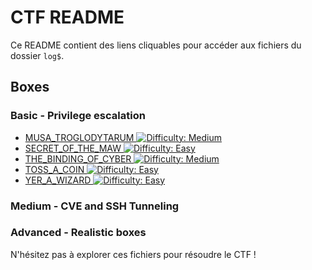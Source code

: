 # CTF README

Ce README contient des liens cliquables pour accéder aux fichiers du dossier `log$`.

## Boxes

###  Basic - Privilege escalation

- [MUSA_TROGLODYTARUM ![Difficulty: Medium](https://img.shields.io/badge/difficulty-medium-%23ffcc00)](writeups/1%20-%20Basic%20-%20Privilege%20escalation/MUSA_TROGLODYTARUM.md)
- [SECRET_OF_THE_MAW ![Difficulty: Easy](https://img.shields.io/badge/difficulty-easy-%2300ff00)](writeups/1%20-%20Basic%20-%20Privilege%20escalation/SECRET_OF_THE_MAW.md)
- [THE_BINDING_OF_CYBER ![Difficulty: Medium](https://img.shields.io/badge/difficulty-medium-%23ffcc00)](writeups/1%20-%20Basic%20-%20Privilege%20escalation/THE_BINDING_OF_CYBER.md)
- [TOSS_A_COIN ![Difficulty: Easy](https://img.shields.io/badge/difficulty-easy-%2300ff00)](writeups/1%20-%20Basic%20-%20Privilege%20escalation/TOSS_A_COIN.md)
- [YER_A_WIZARD ![Difficulty: Easy](https://img.shields.io/badge/difficulty-easy-%2300ff00)](writeups/1%20-%20Basic%20-%20Privilege%20escalation/YER_A_WIZARD.md)

###  Medium - CVE and SSH Tunneling


###  Advanced - Realistic boxes



N'hésitez pas à explorer ces fichiers pour résoudre le CTF !

